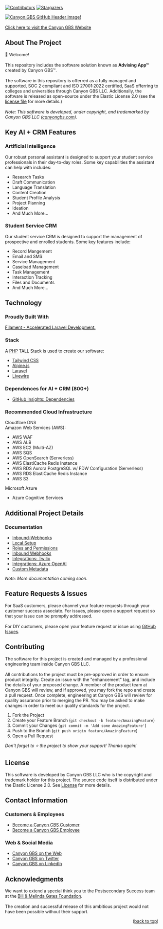 <div id="top"></div>

<!-- PROJECT SHIELDS -->
<!--[![Forks][forks-shield]][forks-url]-->
<!--[![Issues][issues-shield]][issues-url]-->
[![Contributors][contributors-shield]][contributors-url]
[![Stargazers][stars-shield]][stars-url]

<!-- PROJECT LOGO -->
[![Canyon GBS GitHub Header Image!](https://s3.us-west-2.amazonaws.com/canyongbs.com/LinkedIn-CompanyCoverImage.png "Canyyon GBS GitHub Header Image")](https://canyongbs.com)\
\
[Click here to visit the Canyon GBS Website](https://canyongbs.com/)

<!-- ABOUT THE PROJECT -->
## About The Project

👋 Welcome!\
\
This repository includes the software solution known as __Advising App™__ created by Canyon GBS™. \
\
The software in this repository is offerred as a fully managed and supported, SOC 2 compliant and ISO 27001:2022 certified, SaaS offerring to colleges and universities through Canyon GBS LLC. Additionally, the software is released as open-source under the Elastic License 2.0 (see the [license file](./LICENSE) for more details.)\
\
_Note: This software is developed, under copyright, and trademarked by Canyon GBS LLC ([canyongbs.com](https://canyongbs.com))._

## Key AI + CRM Features

### Artificial Intelligence

Our robust personal assistant is designed to support your student service professionals in their day-to-day roles. Some key capabilities the assistant can help with includes:

* Research Tasks
* Draft Communication
* Language Translation
* Content Creation
* Student Profile Analysis
* Project Planning
* Ideation
* And Much More...

### Student Service CRM

Our student service CRM is designed to support the management of prospective and enrolled students. Some key features include:

* Record Mangement
* Email and SMS
* Service Management
* Caseload Management
* Task Management
* Interaction Tracking
* Files and Documents
* And Much More...

## Technology
### Proudly Built With

[Filament - Accelerated Laravel Development.](https://filamentphp.com/)

### Stack
A [PHP](https://php.net) TALL Stack is used to create our software:

* [Tailwind CSS](https://tailwindcss.com/)
* [Alpine.js](https://alpinejs.dev)
* [Laravel](https://laravel.com/)
* [Livewire](https://laravel-livewire.com/)

### Dependences for AI + CRM (800+)

* [GitHub Insights: Dependencies](https://github.com/canyongbs/advisingapp/network/dependencies)

### Recommended Cloud Infrastructure

Cloudflare DNS<br>
Amazon Web Services (AWS):
* AWS WAF
* AWS ALB
* AWS EC2 (Multi-AZ)
* AWS SQS
* AWS OpenSearch (Serverless)
* AWS ElastiCache Redis Instance
* AWS RDS Aurora PostgreSQL w/ FDW Configuration (Serverless)
* AWS RDS ElastiCache Redis Instance
* AWS S3

Microsoft Azure
* Azure Cognitive Services

## Additional Project Details
### Documentation

* [Inbound-Webhooks](./docs/inbound-webhooks.md)
* [Local Setup](./docs/local-setup.md)
* [Roles and Permissions](./docs/roles-and-permissions.md)
* [Inbound Webhooks](./docs/inbound-webhooks.md)
* [Integrations: Twilio](./docs/integrations/twilio.md)
* [Integrations: Azure OpenAI](./docs/integrations/azure_open_ai.md)
* [Custom Metadata](./docs/custom-metadata.md)

_Note: More documentation coming soon._

## Feature Requests & Issues

For SaaS customers, please channel your feature requests through your customer success associate. For issues, please open a support request so that your issue can be promptly addressed.\
\
For DIY customers, please open your feature request or issue using [GitHub Issues](https://github.com/canyongbs/advisingapp/issues).

## Contributing

The software for this project is created and managed by a professional engineering team inside Canyon GBS LLC.\
\
All contributions to the project must be pre-approved in order to ensure product integrity. Create an issue with the "enhancement" tag, and include the details of your proposed change. A member of the product team at Canyon GBS will review, and if approved, you may fork the repo and create a pull request. Once complete, engineering at Canyon GBS will review for quality assurance prior to merging the PR. You may be asked to make changes in order to meet our quality standards for the project.

1. Fork the Project
2. Create your Feature Branch (`git checkout -b feature/AmazingFeature`)
3. Commit your Changes (`git commit -m 'Add some AmazingFeature'`)
4. Push to the Branch (`git push origin feature/AmazingFeature`)
5. Open a Pull Request

_Don't forget to ⭐ the project to show your support! Thanks again!_

## License

This software is developed by Canyon GBS LLC who is the copyright and trademark holder for this project. The source code itself is distributed under the Elastic License 2.0. See [License](./LICENSE) for more details.

## Contact Information

### Customers & Employees

* [Become a Canyon GBS Customer](https://canyongbs.com/work-with-us)
* [Become a Canyon GBS Employee](https://canyongbs.com/our-mission/work-culture/)

### Web & Social Media

* [Canyon GBS on the Web](https://canyongbs.com)
* [Canyon GBS on Twitter](https://twitter.com/canyongbs)
* [Canyon GBS on LinkedIn](https://linkedin.com/company/canyongbs)

## Acknowledgments

We want to extend a special think you to the Postsecondary Success team at the [Bill & Melinda Gates Foundation](https://www.gatesfoundation.org/our-work/programs/us-program/postsecondary-success).
\
\
The creation and successful release of this ambitious project would not have been possible without their support.

<p align="right">(<a href="#top">back to top</a>)</p>

<!-- MARKDOWN LINKS & IMAGES -->
<!-- https://www.markdownguide.org/basic-syntax/#reference-style-links -->
[contributors-shield]: https://img.shields.io/github/contributors/canyongbs/advisingapp.svg?style=for-the-badge
[contributors-url]: https://github.com/canyongbs/advisingapp/graphs/contributors
[forks-shield]: https://img.shields.io/github/forks/canyongbs/advisingapp.svg?style=for-the-badge
[forks-url]: https://github.com/canyongbs/advisingapp/network/members
[stars-shield]: https://img.shields.io/github/stars/canyongbs/advisingapp.svg?style=for-the-badge
[stars-url]: https://github.com/canyongbs/advisingapp/stargazers
[issues-shield]: https://img.shields.io/github/issues/canyongbs/advisingapp.svg?style=for-the-badge
[issues-url]: https://github.com/canyongbs/advisingapp/issues
<!-- [license-shield]: https://img.shields.io/github/license/canyongbs/advisingapp.svg?style=for-the-badge -->
[license-url]: https://github.com/canyongbs/advisingapp/blob/main/LICENSE
[linkedin-shield]: https://img.shields.io/badge/-LinkedIn-black.svg?style=for-the-badge&logo=linkedin&colorB=555
[linkedin-url]: https://www.linkedin.com/company/canyongbs
